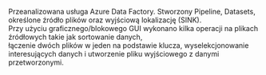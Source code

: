 Przeanalizowana usługa Azure Data Factory. Stworzony Pipeline, Datasets, określone źródło plików oraz wyjściową lokalizację (SINK).<br/>
Przy użyciu graficznego/blokowego GUI wykonano kilka operacji na plikach źródłowych takie jak sortowanie danych,<br/>łączenie dwóch plików w jeden na podstawie klucza,
wyselekcjonowanie interesujących danych i utworzenie pliku wyjściowego z danymi przetworzonymi.
